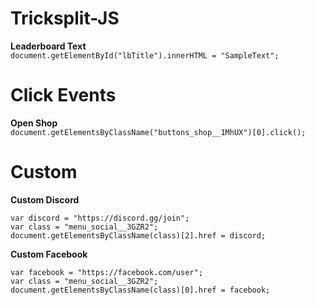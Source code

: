 # Tricksplit-JS
**Leaderboard Text** <br>
```document.getElementById("lbTitle").innerHTML = "SampleText";```
# Click Events
**Open Shop** <br>
```document.getElementsByClassName("buttons_shop__1MhUX")[0].click();```
# Custom
**Custom Discord** <br>
```
var discord = "https://discord.gg/join";
var class = "menu_social__3GZR2";
document.getElementsByClassName(class)[2].href = discord;
```

**Custom Facebook** 

```
var facebook = "https://facebook.com/user";
var class = "menu_social__3GZR2";
document.getElementsByClassName(class)[0].href = facebook;
```
